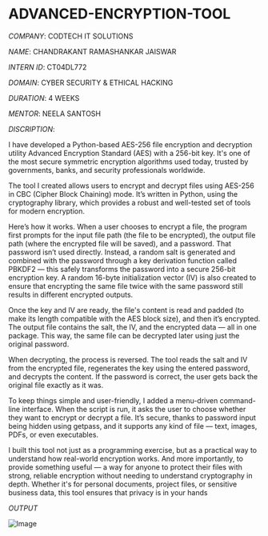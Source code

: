 # ADVANCED-ENCRYPTION-TOOL  


*COMPANY*: CODTECH IT SOLUTIONS

*NAME*: CHANDRAKANT RAMASHANKAR JAISWAR 

*INTERN ID*: CT04DL772

*DOMAIN*: CYBER SECURITY & ETHICAL HACKING

*DURATION*: 4 WEEKS

*MENTOR*: NEELA SANTOSH

*DISCRIPTION*:  

I have developed a Python-based AES-256 file encryption and decryption utility Advanced Encryption Standard (AES) with a 256-bit key. It's one of the most secure symmetric encryption algorithms used today, trusted by governments, banks, and security professionals worldwide.

The tool I created allows users to encrypt and decrypt files using AES-256 in CBC (Cipher Block Chaining) mode. It’s written in Python, using the cryptography library, which provides a robust and well-tested set of tools for modern encryption.

Here’s how it works. When a user chooses to encrypt a file, the program first prompts for the input file path (the file to be encrypted), the output file path (where the encrypted file will be saved), and a password. That password isn’t used directly. Instead, a random salt is generated and combined with the password through a key derivation function called PBKDF2 — this safely transforms the password into a secure 256-bit encryption key. A random 16-byte initialization vector (IV) is also created to ensure that encrypting the same file twice with the same password still results in different encrypted outputs.

Once the key and IV are ready, the file's content is read and padded (to make its length compatible with the AES block size), and then it’s encrypted. The output file contains the salt, the IV, and the encrypted data — all in one package. This way, the same file can be decrypted later using just the original password.

When decrypting, the process is reversed. The tool reads the salt and IV from the encrypted file, regenerates the key using the entered password, and decrypts the content. If the password is correct, the user gets back the original file exactly as it was.

To keep things simple and user-friendly, I added a menu-driven command-line interface. When the script is run, it asks the user to choose whether they want to encrypt or decrypt a file. It’s secure, thanks to password input being hidden using getpass, and it supports any kind of file — text, images, PDFs, or even executables.

I built this tool not just as a programming exercise, but as a practical way to understand how real-world encryption works. And more importantly, to provide something useful — a way for anyone to protect their files with strong, reliable encryption without needing to understand cryptography in depth. Whether it's for personal documents, project files, or sensitive business data, this tool ensures that privacy is in your hands

*OUTPUT*

![Image](https://github.com/user-attachments/assets/a08b80f5-10d4-47e7-8624-500da7c58e7c)

